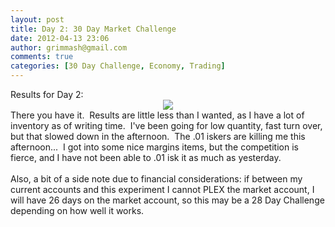 ```yaml
---
layout: post
title: Day 2: 30 Day Market Challenge
date: 2012-04-13 23:06
author: grimmash@gmail.com
comments: true
categories: [30 Day Challenge, Economy, Trading]
---
```

<div style="clear: both; text-align: left;">Results for Day 2:</div><div style="clear: both; text-align: center;"><a href="http://grimmash.com/wp-content/uploads/2012/04/Day-21.png" style="margin-left: 1em; margin-right: 1em;"><img border="0" src="http://grimmash.com/wp-content/uploads/2012/04/Day-21.png" /></a></div><div style="clear: both; text-align: left;">There you have it. &nbsp;Results are little less than I wanted, as I have a lot of inventory as of writing time. &nbsp;I've been going for low quantity, fast turn over, but that slowed down in the afternoon. &nbsp;The .01 iskers are killing me this afternoon... &nbsp;I got into some nice margins items, but the competition is fierce, and I have not been able to .01 isk it as much as yesterday.</div><div style="clear: both; text-align: left;"><br /></div><div style="clear: both; text-align: left;">Also, a bit of a side note due to financial considerations: if between my current accounts and this experiment I cannot PLEX the market account, I will have 26 days on the market account, so this may be a 28 Day Challenge depending on how well it works.</div><br />
